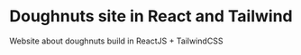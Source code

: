 <h1>Doughnuts site in React and Tailwind</h1>
<p>Website about doughnuts build in ReactJS + TailwindCSS</p>
